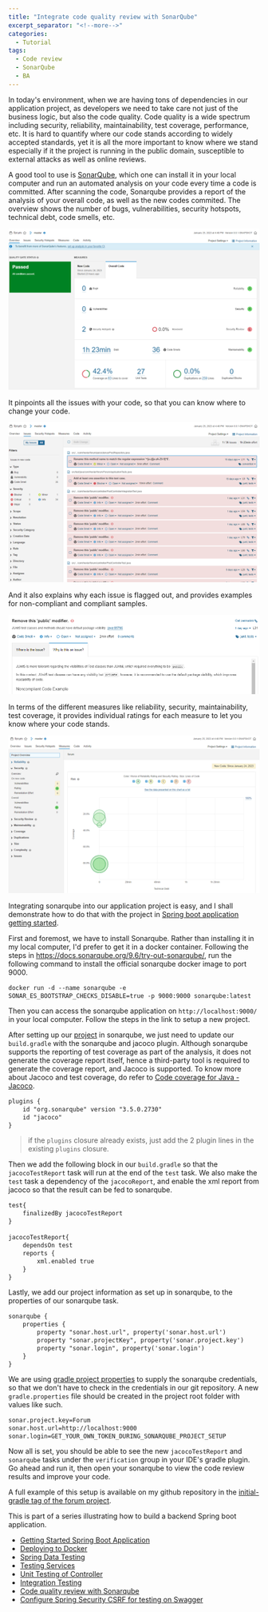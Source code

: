 ```yaml
---
title: "Integrate code quality review with SonarQube"
excerpt_separator: "<!--more-->"
categories:
  - Tutorial
tags:
  - Code review
  - SonarQube
  - BA
---
```


In today's environment, when we are having tons of dependencies in our application project, as developers we need to take care not just of the business logic, but also the code quality. Code quality is a wide spectrum including security, reliability, maintainability, test coverage, performance, etc. It is hard to quantify where our code stands according to widely accepted standards, yet it is all the more important to know where we stand especially if it the project is running in the public domain, susceptible to external attacks as well as online reviews. 

A good tool to use is [SonarQube](https://www.sonarsource.com/products/sonarqube/), which one can install it in your local computer and run an automated analysis on your code every time a code is committed. After scanning the code, Sonarqube provides a report of the analysis of your overall code, as well as the new codes commited. The overview shows the number of bugs, vulnerabilities, security hotspots, technical debt, code smells, etc.

![sonarqube dashboard](/assets/images/2023/01/sonarqube-dashboard.png)

It pinpoints all the issues with your code, so that you can know where to change your code. 

![sonarqube issues report](/assets/images/2023/01/sonarqube-issues.png)

And it also explains why each issue is flagged out, and provides examples for non-compliant and compliant samples.

![sonarqube reason](/assets/images/2023/01/sonarqube-reason.png)

In terms of the different measures like reliability, security, maintainability, test coverage, it provides individual ratings for each measure to let you know where your code stands.

![sonarqube measures](/assets/images/2023/01/sonarqube-measures.png)

Integrating sonarqube into our application project is easy, and I shall demonstrate how to do that with the project in [Spring boot application getting started](https://thecodinganalyst.github.io/tutorial/Spring-boot-application-getting-started/).

First and foremost, we have to install Sonarqube. Rather than installing it in my local computer, I'd prefer to get it in a docker container. Following the steps in https://docs.sonarqube.org/9.6/try-out-sonarqube/, run the following command to install the official sonarqube docker image to port 9000.

```
docker run -d --name sonarqube -e SONAR_ES_BOOTSTRAP_CHECKS_DISABLE=true -p 9000:9000 sonarqube:latest
```

Then you can access the sonarqube application on `http://localhost:9000/` in your local computer. Follow the steps in the link to setup a new project. 

After setting up our [project](https://github.com/thecodinganalyst/forum) in sonarqube, we just need to update our `build.gradle` with the sonarqube and jacoco plugin. Although sonarqube supports the reporting of test coverage as part of the analysis, it does not generate the coverage report itself, hence a third-party tool is required to generate the coverage report, and Jacoco is supported. To know more about Jacoco and test coverage, do refer to [Code coverage for Java - Jacoco](https://thecodinganalyst.github.io/software%20quality/Code-coverage-for-java-Jacoco/). 

```
plugins {
    id "org.sonarqube" version "3.5.0.2730"
    id "jacoco"
}
``` 

> if the `plugins` closure already exists, just add the 2 plugin lines in the existing `plugins` closure. 

Then we add the following block in our `build.gradle` so that the `jacocoTestReport` task will run at the end of the `test` task. We also make the `test` task a dependency of the `jacocoReport`, and enable the xml report from jacoco so that the result can be fed to sonarqube. 

```
test{
    finalizedBy jacocoTestReport
}

jacocoTestReport{
    dependsOn test
    reports {
        xml.enabled true
    }
}
```

Lastly, we add our project information as set up in sonarqube, to the properties of our sonarqube task.  

```
sonarqube {
    properties {
        property "sonar.host.url", property('sonar.host.url')
        property "sonar.projectKey", property('sonar.project.key')
        property "sonar.login", property('sonar.login')
    }
}
```

We are using [gradle project properties](https://docs.gradle.org/current/userguide/build_environment.html#sec:project_properties) to supply the sonarqube credentials, so that we don't have to check in the credentials in our git repository. A new `gradle.properties` file should be created in the project root folder with values like such.

```
sonar.project.key=Forum
sonar.host.url=http://localhost:9000
sonar.login=GET_YOUR_OWN_TOKEN_DURING_SONARQUBE_PROJECT_SETUP
```

Now all is set, you should be able to see the new `jacocoTestReport` and `sonarqube` tasks under the `verification` group in your IDE's gradle plugin. Go ahead and run it, then open your sonarqube to view the code review results and improve your code.

A full example of this setup is available on my github repository in the [initial-gradle tag of the forum project](https://github.com/thecodinganalyst/forum/tree/gradle-sonarqube).

This is part of a series illustrating how to build a backend Spring boot application.
- [Getting Started Spring Boot Application](https://thecodinganalyst.github.io/tutorial/Spring-boot-application-getting-started/)
- [Deploying to Docker](https://thecodinganalyst.github.io/tutorial/Deploying-mult-container-application-to-docker/)
- [Spring Data Testing](https://thecodinganalyst.github.io/tutorial/how-to-test-spring-data-repository/)
- [Testing Services](https://thecodinganalyst.github.io/tutorial/how-to-test-services-in-a-spring-boot-application/)
- [Unit Testing of Controller](https://thecodinganalyst.github.io/tutorial/how-to-unit-test-rest-controller-in-a-spring-boot-application/)
- [Integration Testing](https://thecodinganalyst.github.io/knowledgebase/how-to-do-integration-testing-in-spring-boot-rest-application/)
- [Code quality review with Sonarqube](https://www.thecodinganalyst.com/tutorial/integrate-code-quality-review-with-sonarqube/)
- [Configure Spring Security CSRF for testing on Swagger](https://www.thecodinganalyst.com/tutorial/Configure-spring-security-csrf-for-testing-on-swagger/)